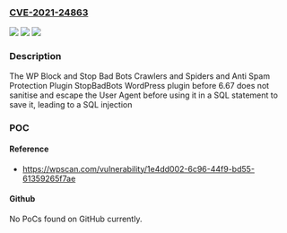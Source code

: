 ### [CVE-2021-24863](https://cve.mitre.org/cgi-bin/cvename.cgi?name=CVE-2021-24863)
![](https://img.shields.io/static/v1?label=Product&message=WP%20Block%20and%20Stop%20Bad%20Bots%20Crawlers%20and%20Spiders%20and%20Anti%20Spam%20Protection%20Plugin%20StopBadBots&color=blue)
![](https://img.shields.io/static/v1?label=Version&message=6.67%3C%206.67%20&color=brighgreen)
![](https://img.shields.io/static/v1?label=Vulnerability&message=CWE-89%20SQL%20Injection&color=brighgreen)

### Description

The WP Block and Stop Bad Bots Crawlers and Spiders and Anti Spam Protection Plugin StopBadBots WordPress plugin before 6.67 does not sanitise and escape the User Agent before using it in a SQL statement to save it, leading to a SQL injection

### POC

#### Reference
- https://wpscan.com/vulnerability/1e4dd002-6c96-44f9-bd55-61359265f7ae

#### Github
No PoCs found on GitHub currently.

